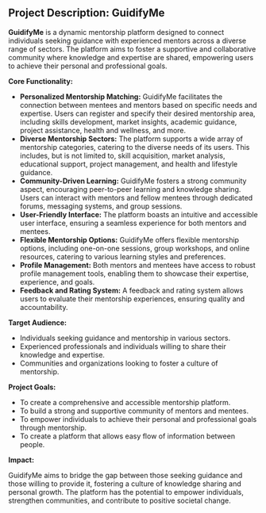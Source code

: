 ## Project Description: GuidifyMe

**GuidifyMe** is a dynamic mentorship platform designed to connect individuals seeking guidance with experienced mentors across a diverse range of sectors. The platform aims to foster a supportive and collaborative community where knowledge and expertise are shared, empowering users to achieve their personal and professional goals.

**Core Functionality:**

* **Personalized Mentorship Matching:** GuidifyMe facilitates the connection between mentees and mentors based on specific needs and expertise. Users can register and specify their desired mentorship area, including skills development, market insights, academic guidance, project assistance, health and wellness, and more.
* **Diverse Mentorship Sectors:** The platform supports a wide array of mentorship categories, catering to the diverse needs of its users. This includes, but is not limited to, skill acquisition, market analysis, educational support, project management, and health and lifestyle guidance.
* **Community-Driven Learning:** GuidifyMe fosters a strong community aspect, encouraging peer-to-peer learning and knowledge sharing. Users can interact with mentors and fellow mentees through dedicated forums, messaging systems, and group sessions.
* **User-Friendly Interface:** The platform boasts an intuitive and accessible user interface, ensuring a seamless experience for both mentors and mentees.
* **Flexible Mentorship Options:** GuidifyMe offers flexible mentorship options, including one-on-one sessions, group workshops, and online resources, catering to various learning styles and preferences.
* **Profile Management:** Both mentors and mentees have access to robust profile management tools, enabling them to showcase their expertise, experience, and goals.
* **Feedback and Rating System:** A feedback and rating system allows users to evaluate their mentorship experiences, ensuring quality and accountability.

**Target Audience:**

* Individuals seeking guidance and mentorship in various sectors.
* Experienced professionals and individuals willing to share their knowledge and expertise.
* Communities and organizations looking to foster a culture of mentorship.

**Project Goals:**

* To create a comprehensive and accessible mentorship platform.
* To build a strong and supportive community of mentors and mentees.
* To empower individuals to achieve their personal and professional goals through mentorship.
* To create a platform that allows easy flow of information between people.

**Impact:**

GuidifyMe aims to bridge the gap between those seeking guidance and those willing to provide it, fostering a culture of knowledge sharing and personal growth. The platform has the potential to empower individuals, strengthen communities, and contribute to positive societal change.
